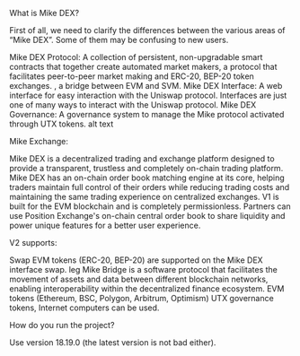 What is Mike DEX?

First of all, we need to clarify the differences between the various areas of “Mike DEX”. Some of them may be confusing to new users.

Mike DEX Protocol: A collection of persistent, non-upgradable smart contracts that together create automated market makers, a protocol that facilitates peer-to-peer market making and ERC-20, BEP-20 token exchanges. , a bridge between EVM and SVM.
Mike DEX Interface: A web interface for easy interaction with the Uniswap protocol. Interfaces are just one of many ways to interact with the Uniswap protocol.
Mike DEX Governance: A governance system to manage the Mike protocol activated through UTX tokens.
alt text

Mike Exchange:

Mike DEX is a decentralized trading and exchange platform designed to provide a transparent, trustless and completely on-chain trading platform. Mike DEX has an on-chain order book matching engine at its core, helping traders maintain full control of their orders while reducing trading costs and maintaining the same trading experience on centralized exchanges. V1 is built for the EVM blockchain and is completely permissionless. Partners can use Position Exchange's on-chain central order book to share liquidity and power unique features for a better user experience.

V2 supports:

Swap EVM tokens (ERC-20, BEP-20) are supported on the Mike DEX interface swap.
leg
Mike Bridge is a software protocol that facilitates the movement of assets and data between different blockchain networks, enabling interoperability within the decentralized finance ecosystem. EVM tokens (Ethereum, BSC, Polygon, Arbitrum, Optimism) UTX governance tokens, Internet computers can be used.

How ​​do you run the project?

Use version 18.19.0 (the latest version is not bad either).